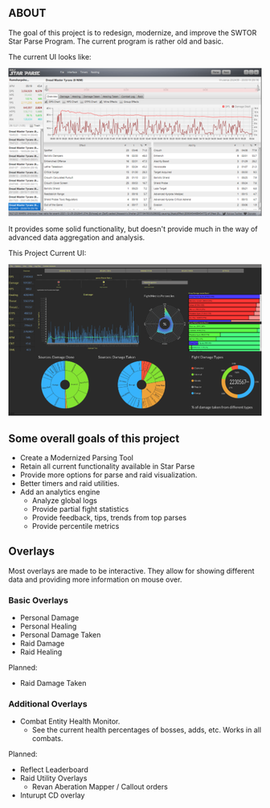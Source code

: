 ABOUT
---

The goal of this project is to redesign, modernize, and improve the SWTOR Star Parse Program. The current program is
rather old and basic. 

The current UI looks like:

![img.png](Docs/currentStarParseUI.png)

It provides some solid functionality, but doesn't provide much in the way of advanced data aggregation and analysis. 

This Project Current UI:

![img.png](Docs/UIVersion2.png)

## Some overall goals of this project

- Create a Modernized Parsing Tool
- Retain all current functionality available in Star Parse
- Provide more options for parse and raid visualization.  
- Better timers and raid utilities.
- Add an analytics engine
  - Analyze global logs
  - Provide partial fight statistics
  - Provide feedback, tips, trends from top parses 
  - Provide percentile metrics
  

Overlays
---

Most overlays are made to be interactive. They allow for showing different data and providing more information on mouse over.

### Basic Overlays

- Personal Damage
- Personal Healing
- Personal Damage Taken
- Raid Damage
- Raid Healing

Planned:
- Raid Damage Taken

### Additional Overlays

- Combat Entity Health Monitor.
  - See the current health percentages of bosses, adds, etc. Works in all combats.

Planned:
- Reflect Leaderboard
- Raid Utility Overlays
  - Revan Aberation Mapper / Callout orders 
- Inturupt CD overlay 
